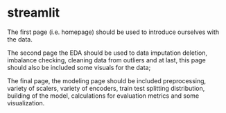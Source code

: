 # streamlit

The first page (i.e. homepage) should be used to introduce ourselves with the data.

The second page the EDA should be used to data imputation deletion, imbalance
checking, cleaning data from outliers and at last, this page should also be included
some visuals for the data;

The final page, the modeling page should be included preprocessing, variety of scalers,
variety of encoders, train test splitting distribution, building of the model, calculations
for evaluation metrics and some visualization.
